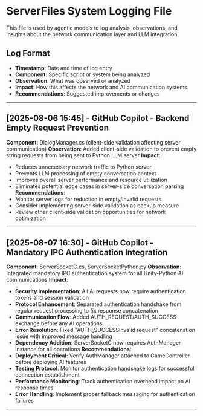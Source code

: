 # ServerFiles System Logging File

This file is used by agentic models to log analysis, observations, and insights about the network communication layer and LLM integration.

## Log Format
- **Timestamp**: Date and time of log entry
- **Component**: Specific script or system being analyzed
- **Observation**: What was observed or analyzed
- **Impact**: How this affects the network and AI communication systems
- **Recommendations**: Suggested improvements or changes

---

## [2025-08-06 15:45] - GitHub Copilot - Backend Empty Request Prevention
**Component**: DialogManager.cs (client-side validation affecting server communication)
**Observation**: Added client-side validation to prevent empty string requests from being sent to Python LLM server
**Impact**: 
- Reduces unnecessary network traffic to Python server
- Prevents LLM processing of empty conversation context
- Improves overall server performance and resource utilization
- Eliminates potential edge cases in server-side conversation parsing
**Recommendations**: 
- Monitor server logs for reduction in empty/invalid requests
- Consider implementing server-side validation as backup measure
- Review other client-side validation opportunities for network optimization

---

## [2025-08-07 16:30] - GitHub Copilot - Mandatory IPC Authentication Integration
**Component**: ServerSocketC.cs, ServerSocketPython.py
**Observation**: Integrated mandatory IPC authentication system for all Unity-Python AI communications
**Impact**: 
- **Security Implementation**: All AI requests now require authentication tokens and session validation
- **Protocol Enhancement**: Separated authentication handshake from regular request processing to fix response concatenation
- **Communication Flow**: Added AUTH_REQUEST/AUTH_SUCCESS exchange before any AI operations
- **Error Resolution**: Fixed "AUTH_SUCCESSInvalid request" concatenation issue with improved message handling
- **Dependency Addition**: ServerSocketC now requires AuthManager instance for all operations
**Recommendations**: 
- **Deployment Critical**: Verify AuthManager attached to GameController before deploying AI features
- **Testing Protocol**: Monitor authentication handshake logs for successful connection establishment
- **Performance Monitoring**: Track authentication overhead impact on AI response times
- **Error Handling**: Implement proper fallback messaging for authentication failures

---

<!-- Agentic models: Add your logging entries below this line -->
